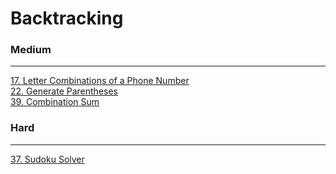 # Backtracking

### Medium
---
[17. Letter Combinations of a Phone Number](solutions/0017-Letter%20Combinations%20of%20a%20Phone%20Number.md)</br>
[22. Generate Parentheses](solutions/0022-Generate%20Parentheses.md)</br>
[39. Combination Sum](solutions/0039-Combination%20Sum.md)</br>

### Hard
---
[37. Sudoku Solver](solutions/0037-Sudoku%20Solver.md)</br>